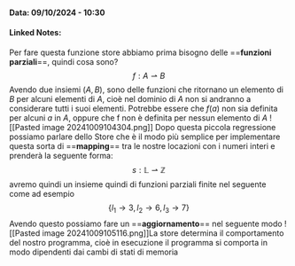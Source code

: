 #### Data: 09/10/2024 - 10:30
#### Linked Notes: 

Per fare questa funzione store abbiamo prima bisogno delle ==**funzioni parziali**==, quindi cosa sono?
$$
f:A\rightharpoonup B
$$
Avendo due insiemi ($A,B$), sono delle funzioni che ritornano un elemento di $B$ per alcuni elementi di $A$, cioè nel dominio di $A$ non si andranno a considerare tutti i suoi elementi. Potrebbe essere che $f(a)$ non sia definita per alcuni $a$ in $A$, oppure che f non è definita per nessun elemento di $A$
![[Pasted image 20241009104304.png]]
Dopo questa piccola regressione possiamo parlare dello Store che è il modo più semplice per implementare questa sorta di ==**mapping**== tra le nostre locazioni con i numeri interi e prenderà la seguente forma:
$$
s:\mathbb{L} \rightharpoonup \mathbb{Z}
$$
avremo quindi un insieme quindi di funzioni parziali finite nel seguente come ad esempio
$$
\{ l_1 \rightarrow 3,l_2 \rightarrow 6, l_3 \rightarrow 7\}
$$
Avendo questo possiamo fare un ==**aggiornamento**== nel seguente modo
![[Pasted image 20241009105116.png]]La store determina il comportamento del nostro programma, cioè in esecuzione il programma si comporta in modo dipendenti dai cambi di stati di memoria